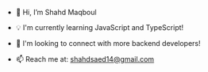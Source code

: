 - 👋 Hi, I’m Shahd Maqboul

- 💡 I'm currently learning JavaScript and TypeScript!

- 🤝 I'm looking to connect with more backend developers!

- 📫 Reach me at: shahdsaed14@gmail.com
